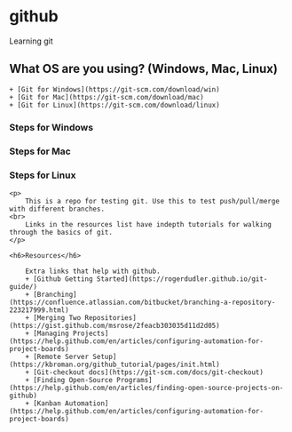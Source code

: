 # github
Learning git

<h2>What OS are you using? (Windows, Mac, Linux)</h2>

	+ [Git for Windows](https://git-scm.com/download/win)
	+ [Git for Mac](https://git-scm.com/download/mac)
	+ [Git for Linux](https://git-scm.com/download/linux)

<h3>Steps for Windows</h3>

<h3>Steps for Mac</h3>

<h3>Steps for Linux</h3>

<footer>

	<p>
  		This is a repo for testing git. Use this to test push/pull/merge with different branches.
	<br>
  		Links in the resources list have indepth tutorials for walking through the basics of git.
	</p>

	<h6>Resources</h6>

		Extra links that help with github.
		+ [Github Getting Started](https://rogerdudler.github.io/git-guide/)
		+ [Branching](https://confluence.atlassian.com/bitbucket/branching-a-repository-223217999.html)
		+ [Merging Two Repositories](https://gist.github.com/msrose/2feacb303035d11d2d05)
		+ [Managing Projects](https://help.github.com/en/articles/configuring-automation-for-project-boards)
		+ [Remote Server Setup](https://kbroman.org/github_tutorial/pages/init.html)
		+ [Git-checkout docs](https://git-scm.com/docs/git-checkout)
		+ [Finding Open-Source Programs](https://help.github.com/en/articles/finding-open-source-projects-on-github)
		+ [Kanban Automation](https://help.github.com/en/articles/configuring-automation-for-project-boards)

</footer>
